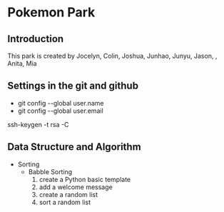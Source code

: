# Pokemon Park
## Introduction
This park is created by Jocelyn, Colin, Joshua, Junhao, Junyu, Jason, , Anita, Mia

## Settings in the git and github
- git config --global user.name
- git config --global user.email 

ssh-keygen -t rsa -C 

## Data Structure and Algorithm
- Sorting
  + Babble Sorting
    1. create a Python basic template
    2. add a welcome message
    3. create a random list
    4. sort a random list
